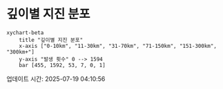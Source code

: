 # 깊이별 지진 분포

```mermaid
xychart-beta
    title "깊이별 지진 분포"
    x-axis ["0-10km", "11-30km", "31-70km", "71-150km", "151-300km", "300km+"]
    y-axis "발생 횟수" 0 --> 1594
    bar [455, 1592, 53, 7, 0, 1]
```

업데이트 시간: 2025-07-19 04:10:56
